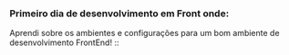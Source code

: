 ### Primeiro dia de desenvolvimento em Front onde:

Aprendi sobre os ambientes e configurações para um bom ambiente de desenvolvimento FrontEnd! ::